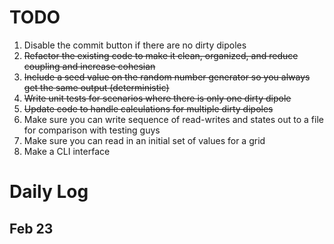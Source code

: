 # TODO

1. Disable the commit button if there are no dirty dipoles
2. ~~Refactor the existing code to make it clean, organized, and reduce coupling and increase cohesian~~
3. ~~Include a seed value on the random number generator so you always get the same output (deterministic)~~
3. ~~Write unit tests for scenarios where there is only one dirty dipole~~
4. ~~Update code to handle calculations for multiple dirty dipoles~~
6. Make sure you can write sequence of read-writes and states out to a file for comparison with testing guys
7. Make sure you can read in an initial set of values for a grid
7. Make a CLI interface

# Daily Log

## Feb 23
